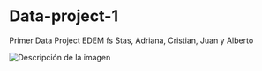 # Data-project-1

Primer Data Project EDEM fs Stas, Adriana, Cristian, Juan y Alberto

![Descripción de la imagen](/images/picture.jpg)
